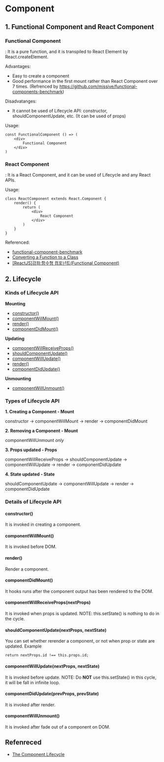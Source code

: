 # Component

## 1. Functional Component and React Component
### Functional Component
: It is a pure function, and it is transpiled to React Element by React.createElement.

Advantages:
- Easy to create a component
- Good performance in the first mount rather than React Component over 7 times.
(Refrenced by https://github.com/missive/functional-components-benchmark)

Disadvatanges:
- It cannot be used of Lifecycle API: constructor, shouldComponentUpdate, etc. (It can be used of props)

Usage:
```
const FunctionalComponent () => (
    <div>
        Functional Component
    </div>
)
```

### React Component
: It is a React Component, and it can be used of Lifecycle and any React APIs.

Usage:
```
class ReactComponent extends React.Component {
    render() {
        return (
            <div>
                React Component
            </div>
        )
    }
}
```

Referenced:
- [functional-component-benchmark](https://github.com/missive/functional-components-benchmark)
- [Converting a Function to a Class](https://facebook.github.io/react/docs/state-and-lifecycle.html#converting-a-function-to-a-class)
- [[ReactJS]강좌:함수형 컴포넌트(Functional Component)](https://velopert.com/2994)


## 2. Lifecycle
### Kinds of Lifecycle API
__Mounting__
- [constructor()](#constructor)
- [componentWillMount()](#componentwillmount)
- [render()](#render)
- [componentDidMount()](#componentdidmount)

__Updating__
- [componentWillReceiveProps()](#componentwillreceivepropsnextprops)
- [shouldComponentUpdate()](#shouldcomponentupdatenextprops-nextstate)
- [componentWillUpdate()](#componentwillupdatenextprops-nextstate)
- [render()](#render)
- [componentDidUpdate()](#componentdidupdate)

__Unmounting__
- [componentWillUnmount()](#componentwillunmount)

### Types of Lifecycle API
__1. Creating a Component - Mount__

constructor -> componentWillMount -> render -> componentDidMount

__2. Removing a Component - Mount__

componentWillUnmount _only_

__3. Props updated - Props__

componentWillReceiveProps -> shouldComponentUpdate -> componentWillUpdate -> render -> componentDidUpdate

__4. State updated - State__

shouldComponentUpdate -> componentWillUpdate -> render -> componentDidUpdate

### Details of Lifecycle API
#### constructor()
It is invoked in creating a component.

#### componentWillMount()
It is invoked before DOM.

#### render()
Render a component.

#### componentDidMount()
It hooks runs after the component output has been rendered to the DOM.

#### componentWillReceiveProps(nextProps)
It is invoked when props is updated.
NOTE: this.setState() is nothing to do in the cycle.

#### shouldComponentUpdate(nextProps, nextState)
You can set whether rerender a component, or not when prop or state are updated.
Example
```
return nextProps.id !== this.props.id;
```
#### componentWillUpdate(nextProps, nextState)
It is invoked before update.
NOTE: Do __NOT__ use this.setState() in this cycle, it will be fall in infinite loop.

#### componentDidUpdate(prevProps, prevState)
It is invoked after render.

#### componentWillUnmount()
It is invoked after fade out of a component on DOM.



## Refenreced
- [The Component Lifecycle](https://facebook.github.io/react/docs/react-component.html#the-component-lifecycle)